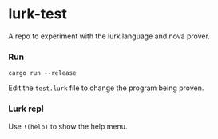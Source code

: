 # lurk-test

A repo to experiment with the lurk language and nova prover.

### Run

`cargo run --release`

Edit the `test.lurk` file to change the program being proven.

### Lurk repl

Use `!(help)` to show the help menu.

